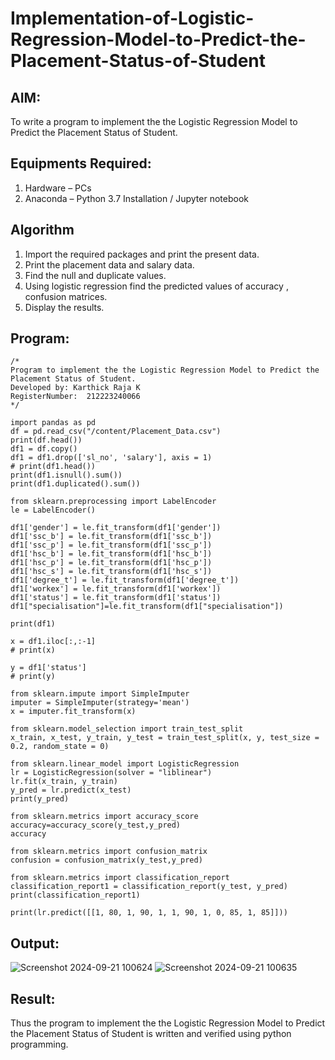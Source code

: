 # Implementation-of-Logistic-Regression-Model-to-Predict-the-Placement-Status-of-Student

## AIM:
To write a program to implement the the Logistic Regression Model to Predict the Placement Status of Student.

## Equipments Required:
1. Hardware – PCs
2. Anaconda – Python 3.7 Installation / Jupyter notebook

## Algorithm
1. Import the required packages and print the present data.
2. Print the placement data and salary data.
3. Find the null and duplicate values.
4. Using logistic regression find the predicted values of accuracy , confusion matrices.
5. Display the results.

## Program:
```
/*
Program to implement the the Logistic Regression Model to Predict the Placement Status of Student.
Developed by: Karthick Raja K
RegisterNumber:  212223240066
*/

import pandas as pd
df = pd.read_csv("/content/Placement_Data.csv")
print(df.head())
df1 = df.copy()
df1 = df1.drop(['sl_no', 'salary'], axis = 1)
# print(df1.head())
print(df1.isnull().sum())
print(df1.duplicated().sum())

from sklearn.preprocessing import LabelEncoder
le = LabelEncoder()

df1['gender'] = le.fit_transform(df1['gender'])
df1['ssc_b'] = le.fit_transform(df1['ssc_b'])
df1['ssc_p'] = le.fit_transform(df1['ssc_p'])
df1['hsc_b'] = le.fit_transform(df1['hsc_b'])
df1['hsc_p'] = le.fit_transform(df1['hsc_p'])
df1['hsc_s'] = le.fit_transform(df1['hsc_s'])
df1['degree_t'] = le.fit_transform(df1['degree_t'])
df1['workex'] = le.fit_transform(df1['workex'])
df1['status'] = le.fit_transform(df1['status'])
df1["specialisation"]=le.fit_transform(df1["specialisation"])

print(df1)

x = df1.iloc[:,:-1]
# print(x)

y = df1['status']
# print(y)

from sklearn.impute import SimpleImputer
imputer = SimpleImputer(strategy='mean')
x = imputer.fit_transform(x)

from sklearn.model_selection import train_test_split
x_train, x_test, y_train, y_test = train_test_split(x, y, test_size = 0.2, random_state = 0)

from sklearn.linear_model import LogisticRegression
lr = LogisticRegression(solver = "liblinear")
lr.fit(x_train, y_train)
y_pred = lr.predict(x_test)
print(y_pred)

from sklearn.metrics import accuracy_score
accuracy=accuracy_score(y_test,y_pred)
accuracy

from sklearn.metrics import confusion_matrix
confusion = confusion_matrix(y_test,y_pred)

from sklearn.metrics import classification_report
classification_report1 = classification_report(y_test, y_pred)
print(classification_report1)

print(lr.predict([[1, 80, 1, 90, 1, 1, 90, 1, 0, 85, 1, 85]]))
```

## Output:

![Screenshot 2024-09-21 100624](https://github.com/user-attachments/assets/44b4bedd-8d38-41b1-a691-779968283540)
![Screenshot 2024-09-21 100635](https://github.com/user-attachments/assets/536c2459-14f7-4ec9-9a1a-4a59719c0fc2)


## Result:
Thus the program to implement the the Logistic Regression Model to Predict the Placement Status of Student is written and verified using python programming.
